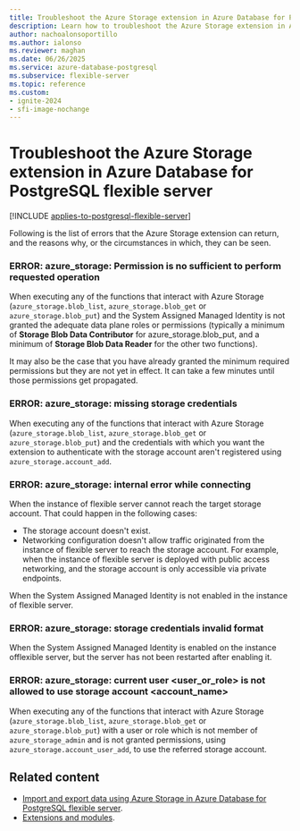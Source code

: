 ```yaml
---
title: Troubleshoot the Azure Storage extension in Azure Database for PostgreSQL flexible server
description: Learn how to troubleshoot the Azure Storage extension in Azure Database for PostgreSQL flexible server to import and export data
author: nachoalonsoportillo
ms.author: ialonso
ms.reviewer: maghan
ms.date: 06/26/2025
ms.service: azure-database-postgresql
ms.subservice: flexible-server
ms.topic: reference
ms.custom:
- ignite-2024
- sfi-image-nochange
---
```


# Troubleshoot the Azure Storage extension in Azure Database for PostgreSQL flexible server

[!INCLUDE [applies-to-postgresql-flexible-server](~/reusable-content/ce-skilling/azure/includes/postgresql/includes/applies-to-postgresql-flexible-server.md)]

Following is the list of errors that the Azure Storage extension can return, and the reasons why, or the circumstances in which, they can be seen. 

### ERROR: azure_storage: Permission is no sufficient to perform requested operation

When executing any of the functions that interact with Azure Storage (`azure_storage.blob_list`, `azure_storage.blob_get` or `azure_storage.blob_put`) and the System Assigned Managed Identity is not granted the adequate data plane roles or permissions (typically a minimum of **Storage Blob Data Contributor** for azure_storage.blob_put, and a minimum of **Storage Blob Data Reader** for the other two functions).

It may also be the case that you have already granted the minimum required permissions but they are not yet in effect. It can take a few minutes until those permissions get propagated.

### ERROR: azure_storage: missing storage credentials

When executing any of the functions that interact with Azure Storage (`azure_storage.blob_list`, `azure_storage.blob_get` or `azure_storage.blob_put`) and the credentials with which you want the extension to authenticate with the storage account aren't registered using `azure_storage.account_add`.

### ERROR: azure_storage: internal error while connecting

When the instance of flexible server cannot reach the target storage account. That could happen in the following cases:
- The storage account doesn't exist.
- Networking configuration doesn't allow traffic originated from the instance of flexible server to reach the storage account. For example, when the instance of flexible server is deployed with public access networking, and the storage account is only accessible via private endpoints.

When the System Assigned Managed Identity is not enabled in the instance of flexible server.

### ERROR: azure_storage: storage credentials invalid format

When the System Assigned Managed Identity is enabled on the instance offlexible server, but the server has not been restarted after enabling it.

### ERROR:  azure_storage: current user <user_or_role> is not allowed to use storage account <account_name>

When executing any of the functions that interact with Azure Storage (`azure_storage.blob_list`, `azure_storage.blob_get` or `azure_storage.blob_put`) with a user or role which is not member of `azure_storage_admin` and is not granted permissions, using `azure_storage.account_user_add`, to use the referred storage account.

## Related content

- [Import and export data using Azure Storage in Azure Database for PostgreSQL flexible server](concepts-storage-extension.md).
- [Extensions and modules](../extensions/concepts-extensions.md).
